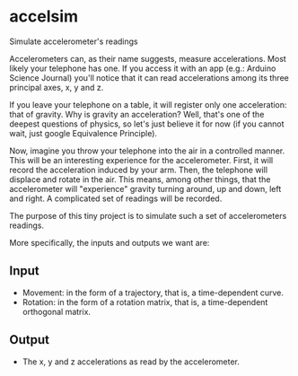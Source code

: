 # accelsim
Simulate accelerometer's readings

Accelerometers can, as their name suggests, measure accelerations.
Most likely your telephone has one.
If you access it with an app (e.g.: Arduino Science Journal) you'll notice that it can read accelerations among its three principal axes, x, y and z.

If you leave your telephone on a table, it will register only one acceleration: that of gravity.
Why is gravity an acceleration?
Well, that's one of the deepest questions of physics, so let's just believe it for now (if you cannot wait, just google Equivalence Principle).

Now, imagine you throw your telephone into the air in a controlled manner.
This will be an interesting experience for the accelerometer.
First, it will record the acceleration induced by your arm.
Then, the telephone will displace and rotate in the air.
This means, among other things, that the accelerometer will "experience" gravity turning around, up and down, left and right.
A complicated set of readings will be recorded.

The purpose of this tiny project is to simulate such a set of accelerometers readings.

More specifically, the inputs and outputs we want are:

## Input

- Movement: in the form of a trajectory, that is, a time-dependent curve.
- Rotation: in the form of a rotation matrix, that is, a time-dependent orthogonal matrix.

## Output

- The x, y and z accelerations as read by the accelerometer.
